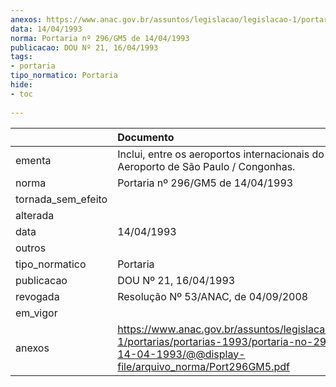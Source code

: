 ```yaml
---
anexos: https://www.anac.gov.br/assuntos/legislacao/legislacao-1/portarias/portarias-1993/portaria-no-296-gm5-de-14-04-1993/@@display-file/arquivo_norma/Port296GM5.pdf
data: 14/04/1993
norma: Portaria nº 296/GM5 de 14/04/1993
publicacao: DOU Nº 21, 16/04/1993
tags:
- portaria
tipo_normatico: Portaria
hide: 
- toc 
 
---
```


|                    | Documento                                                                                                                                                       |
|:-------------------|:----------------------------------------------------------------------------------------------------------------------------------------------------------------|
| ementa             | Inclui, entre os aeroportos internacionais do Brasil, o Aeroporto de São Paulo / Congonhas.                                                                     |
| norma              | Portaria nº 296/GM5 de 14/04/1993                                                                                                                               |
| tornada_sem_efeito |                                                                                                                                                                 |
| alterada           |                                                                                                                                                                 |
| data               | 14/04/1993                                                                                                                                                      |
| outros             |                                                                                                                                                                 |
| tipo_normatico     | Portaria                                                                                                                                                        |
| publicacao         | DOU Nº 21, 16/04/1993                                                                                                                                           |
| revogada           | Resolução Nº 53/ANAC, de 04/09/2008                                                                                                                             |
| em_vigor           |                                                                                                                                                                 |
| anexos             | https://www.anac.gov.br/assuntos/legislacao/legislacao-1/portarias/portarias-1993/portaria-no-296-gm5-de-14-04-1993/@@display-file/arquivo_norma/Port296GM5.pdf |